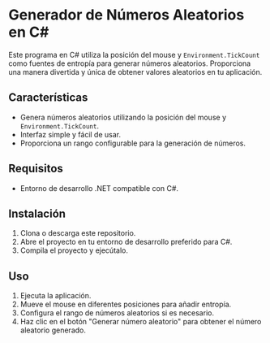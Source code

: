 # Generador de Números Aleatorios en C#

Este programa en C# utiliza la posición del mouse y `Environment.TickCount` como fuentes de entropía para generar números aleatorios. Proporciona una manera divertida y única de obtener valores aleatorios en tu aplicación.

## Características

- Genera números aleatorios utilizando la posición del mouse y `Environment.TickCount`.
- Interfaz simple y fácil de usar.
- Proporciona un rango configurable para la generación de números.

## Requisitos

- Entorno de desarrollo .NET compatible con C#.

## Instalación

1. Clona o descarga este repositorio.
2. Abre el proyecto en tu entorno de desarrollo preferido para C#.
3. Compila el proyecto y ejecútalo.

## Uso

1. Ejecuta la aplicación.
2. Mueve el mouse en diferentes posiciones para añadir entropía.
3. Configura el rango de números aleatorios si es necesario.
4. Haz clic en el botón "Generar número aleatorio" para obtener el número aleatorio generado.

